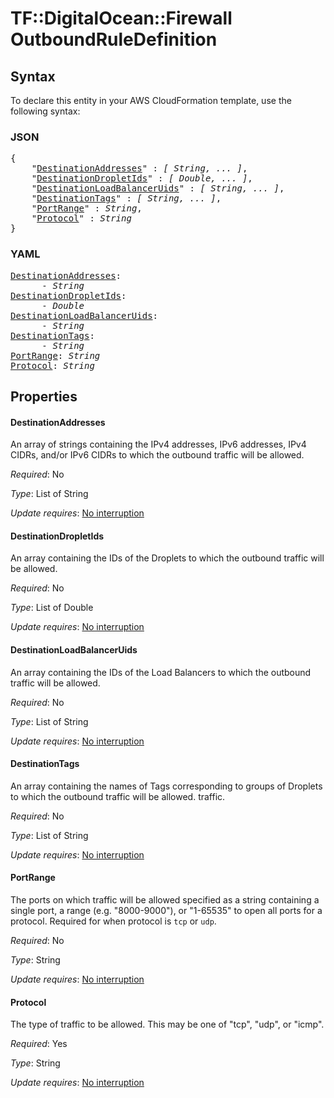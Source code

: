 # TF::DigitalOcean::Firewall OutboundRuleDefinition

## Syntax

To declare this entity in your AWS CloudFormation template, use the following syntax:

### JSON

<pre>
{
    "<a href="#destinationaddresses" title="DestinationAddresses">DestinationAddresses</a>" : <i>[ String, ... ]</i>,
    "<a href="#destinationdropletids" title="DestinationDropletIds">DestinationDropletIds</a>" : <i>[ Double, ... ]</i>,
    "<a href="#destinationloadbalanceruids" title="DestinationLoadBalancerUids">DestinationLoadBalancerUids</a>" : <i>[ String, ... ]</i>,
    "<a href="#destinationtags" title="DestinationTags">DestinationTags</a>" : <i>[ String, ... ]</i>,
    "<a href="#portrange" title="PortRange">PortRange</a>" : <i>String</i>,
    "<a href="#protocol" title="Protocol">Protocol</a>" : <i>String</i>
}
</pre>

### YAML

<pre>
<a href="#destinationaddresses" title="DestinationAddresses">DestinationAddresses</a>: <i>
      - String</i>
<a href="#destinationdropletids" title="DestinationDropletIds">DestinationDropletIds</a>: <i>
      - Double</i>
<a href="#destinationloadbalanceruids" title="DestinationLoadBalancerUids">DestinationLoadBalancerUids</a>: <i>
      - String</i>
<a href="#destinationtags" title="DestinationTags">DestinationTags</a>: <i>
      - String</i>
<a href="#portrange" title="PortRange">PortRange</a>: <i>String</i>
<a href="#protocol" title="Protocol">Protocol</a>: <i>String</i>
</pre>

## Properties

#### DestinationAddresses

An array of strings containing the IPv4
addresses, IPv6 addresses, IPv4 CIDRs, and/or IPv6 CIDRs to which the
outbound traffic will be allowed.

_Required_: No

_Type_: List of String

_Update requires_: [No interruption](https://docs.aws.amazon.com/AWSCloudFormation/latest/UserGuide/using-cfn-updating-stacks-update-behaviors.html#update-no-interrupt)

#### DestinationDropletIds

An array containing the IDs of
the Droplets to which the outbound traffic will be allowed.

_Required_: No

_Type_: List of Double

_Update requires_: [No interruption](https://docs.aws.amazon.com/AWSCloudFormation/latest/UserGuide/using-cfn-updating-stacks-update-behaviors.html#update-no-interrupt)

#### DestinationLoadBalancerUids

An array containing the IDs
of the Load Balancers to which the outbound traffic will be allowed.

_Required_: No

_Type_: List of String

_Update requires_: [No interruption](https://docs.aws.amazon.com/AWSCloudFormation/latest/UserGuide/using-cfn-updating-stacks-update-behaviors.html#update-no-interrupt)

#### DestinationTags

An array containing the names of Tags
corresponding to groups of Droplets to which the outbound traffic will
be allowed.
traffic.

_Required_: No

_Type_: List of String

_Update requires_: [No interruption](https://docs.aws.amazon.com/AWSCloudFormation/latest/UserGuide/using-cfn-updating-stacks-update-behaviors.html#update-no-interrupt)

#### PortRange

The ports on which traffic will be allowed
specified as a string containing a single port, a range (e.g. "8000-9000"),
or "1-65535" to open all ports for a protocol. Required for when protocol is
`tcp` or `udp`.

_Required_: No

_Type_: String

_Update requires_: [No interruption](https://docs.aws.amazon.com/AWSCloudFormation/latest/UserGuide/using-cfn-updating-stacks-update-behaviors.html#update-no-interrupt)

#### Protocol

The type of traffic to be allowed.
This may be one of "tcp", "udp", or "icmp".

_Required_: Yes

_Type_: String

_Update requires_: [No interruption](https://docs.aws.amazon.com/AWSCloudFormation/latest/UserGuide/using-cfn-updating-stacks-update-behaviors.html#update-no-interrupt)

